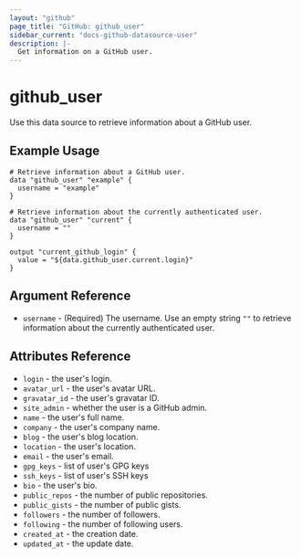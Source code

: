 ```yaml
---
layout: "github"
page_title: "GitHub: github_user"
sidebar_current: "docs-github-datasource-user"
description: |-
  Get information on a GitHub user.
---
```


# github\_user

Use this data source to retrieve information about a GitHub user.

## Example Usage

```hcl
# Retrieve information about a GitHub user.
data "github_user" "example" {
  username = "example"
}

# Retrieve information about the currently authenticated user.
data "github_user" "current" {
  username = ""
}

output "current_github_login" {
  value = "${data.github_user.current.login}"
}

```

## Argument Reference

 * `username` - (Required) The username. Use an empty string `""` to retrieve information about the currently authenticated user.

## Attributes Reference

 * `login` - the user's login.
 * `avatar_url` - the user's avatar URL.
 * `gravatar_id` - the user's gravatar ID.
 * `site_admin` - whether the user is a GitHub admin.
 * `name` - the user's full name.
 * `company` - the user's company name.
 * `blog` - the user's blog location.
 * `location` - the user's location.
 * `email` - the user's email.
 * `gpg_keys` - list of user's GPG keys
 * `ssh_keys` - list of user's SSH keys
 * `bio` - the user's bio.
 * `public_repos` - the number of public repositories.
 * `public_gists` - the number of public gists.
 * `followers` - the number of followers.
 * `following` - the number of following users.
 * `created_at` - the creation date.
 * `updated_at` - the update date.
